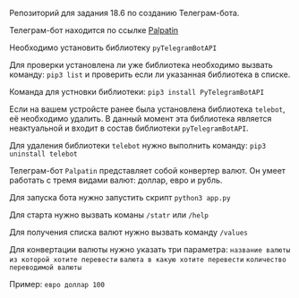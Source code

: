 Репозиторий для задания 18.6 по созданию Телеграм-бота.

Телеграм-бот находится по ссылке [Palpatin](https://t.me/Palpatin1_bot)

Необходимо установить библиотеку `pyTelegramBotAPI`

Для проверки установлена ли уже библиотека необходимо вызвать команду: `pip3 list` и проверить если ли указанная библиотека в списке.

Команда для устновки библиотеки: `pip3 install PyTelegramBotAPI `

Если на вашем устройсте ранее была установлена библиотека `telebot`, её необходимо удалить. В данный момент эта библиотека является неактуальной и входит в состав библиотеки `pyTelegramBotAPI`.

Для удаления библиотеки `telebot` нужно выполнить команду: `pip3 uninstall telebot `

Телеграм-бот `Palpatin` представляет собой конвертер валют. Он умеет работать с тремя видами валют: доллар, евро и рубль.

Для запуска бота нужно запустить скрипт `python3 app.py`

Для старта нужно вызвать команы `/statr` или `/help`

Для получения списка валют нужно вызвать команду `/values`

Для конвертации валюты нужно указать три параметра: `название валюты из которой хотите перевести` `валюта в какую хотите перевести` `количество переводимой валюты`

Пример: `евро доллар 100`

